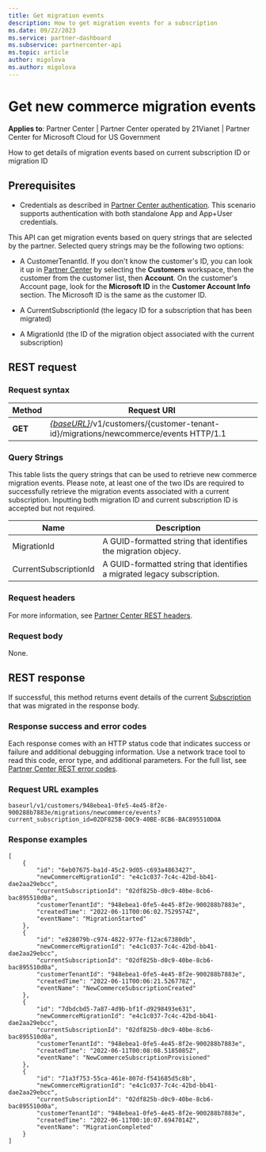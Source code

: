 ```yaml
---
title: Get migration events
description: How to get migration events for a subscription
ms.date: 09/22/2023
ms.service: partner-dashboard
ms.subservice: partnercenter-api
ms.topic: article
author: migolova
ms.author: migolova
---
```


#  Get new commerce migration events

**Applies to**: Partner Center | Partner Center operated by 21Vianet |  Partner Center for Microsoft Cloud for US Government

How to get details of migration events based on current subscription ID or migration ID

## Prerequisites

- Credentials as described in [Partner Center authentication](partner-center-authentication.md). This scenario supports authentication with both standalone App and App+User credentials.

This API can get migration events based on query strings that are selected by the partner. Selected query strings may be the following two options:

- A CustomerTenantId. If you don't know the customer's ID, you can look it up in [Partner Center](https://partner.microsoft.com/dashboard) by selecting the **Customers** workspace, then the customer from the customer list, then **Account**. On the customer's Account page, look for the **Microsoft ID** in the **Customer Account Info** section. The Microsoft ID is the same as the customer ID.

- A CurrentSubscriptionId (the legacy ID for a subscription that has been migrated)

- A MigrationId (the ID of the migration object associated with the current subscription)

## REST request

### Request syntax

| Method  | Request URI                                                                                                         |
|---------|---------------------------------------------------------------------------------------------------------------------|
| **GET** | [*{baseURL}*](partner-center-rest-urls.md)/v1/customers/{customer-tenant-id}/migrations/newcommerce/events HTTP/1.1 |


### Query Strings

This table lists the query strings that can be used to retrieve new commerce migration events. Please note, at least one of the two IDs are required to successfully retrieve the migration events associated with a current subscription. Inputting both migration ID and current subscription ID is accepted but not required.

| Name                            | Description                                                             |
|---------------------------------|-------------------------------------------------------------------------|
| MigrationId                     | A GUID-formatted string that identifies the migration objecy.           |
| CurrentSubscriptionId           | A GUID-formatted string that identifies a migrated legacy subscription. |

### Request headers

For more information, see [Partner Center REST headers](headers.md).

### Request body

None.

## REST response

If successful, this method returns event details of the current [Subscription](subscription-resources.md) that was migrated in the response body.

### Response success and error codes

Each response comes with an HTTP status code that indicates success or failure and additional debugging information. Use a network trace tool to read this code, error type, and additional parameters. For the full list, see [Partner Center REST error codes](error-codes.md).

### Request URL examples

```http
baseurl/v1/customers/948ebea1-0fe5-4e45-8f2e-900288b7883e/migrations/newcommerce/events?current_subscription_id=02DF825B-D0C9-40BE-8CB6-BAC895510D0A
```


### Response examples

```http
[
    {
        "id": "6eb07675-ba1d-45c2-9d05-c693a4863427",
        "newCommerceMigrationId": "e4c1c037-7c4c-42bd-bb41-dae2aa29ebcc",
        "currentSubscriptionId": "02df825b-d0c9-40be-8cb6-bac895510d0a",
        "customerTenantId": "948ebea1-0fe5-4e45-8f2e-900288b7883e",
        "createdTime": "2022-06-11T00:06:02.7529574Z",
        "eventName": "MigrationStarted"
    },
    {
        "id": "e828079b-c974-4822-977e-f12ac67380db",
        "newCommerceMigrationId": "e4c1c037-7c4c-42bd-bb41-dae2aa29ebcc",
        "currentSubscriptionId": "02df825b-d0c9-40be-8cb6-bac895510d0a",
        "customerTenantId": "948ebea1-0fe5-4e45-8f2e-900288b7883e",
        "createdTime": "2022-06-11T00:06:21.526778Z",
        "eventName": "NewCommerceSubscriptionCreated"
    },
    {
        "id": "7dbdcbd5-7a87-4d9b-bf1f-d9298493e631",
        "newCommerceMigrationId": "e4c1c037-7c4c-42bd-bb41-dae2aa29ebcc",
        "currentSubscriptionId": "02df825b-d0c9-40be-8cb6-bac895510d0a",
        "customerTenantId": "948ebea1-0fe5-4e45-8f2e-900288b7883e",
        "createdTime": "2022-06-11T00:08:08.5185085Z",
        "eventName": "NewCommerceSubscriptionProvisioned"
    },
    {
        "id": "71a3f753-55ca-461e-807d-f541685d5c8b",
        "newCommerceMigrationId": "e4c1c037-7c4c-42bd-bb41-dae2aa29ebcc",
        "currentSubscriptionId": "02df825b-d0c9-40be-8cb6-bac895510d0a",
        "customerTenantId": "948ebea1-0fe5-4e45-8f2e-900288b7883e",
        "createdTime": "2022-06-11T00:10:07.6947014Z",
        "eventName": "MigrationCompleted"
    }
]
```